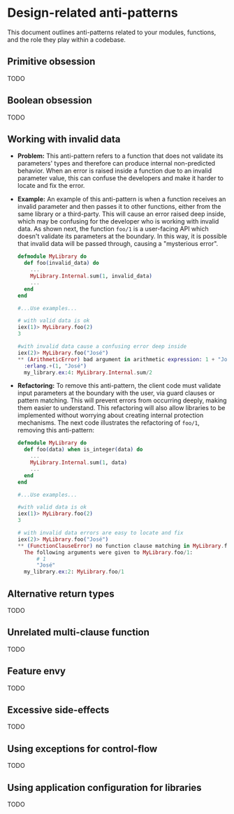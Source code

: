 # Design-related anti-patterns

This document outlines anti-patterns related to your modules, functions, and the role they
play within a codebase.

## Primitive obsession

TODO

## Boolean obsession

TODO

## Working with invalid data

* **Problem:** This anti-pattern refers to a function that does not validate its parameters' types and therefore can produce internal non-predicted behavior. When an error is raised inside a function due to an invalid parameter value, this can confuse the developers and make it harder to locate and fix the error.

* **Example:** An example of this anti-pattern is when a function receives an invalid parameter and then passes it to other functions, either from the same library or a third-party. This will cause an error raised deep inside, which may be confusing for the developer who is working with invalid data. As shown next, the function `foo/1` is a user-facing API which doesn't validate its parameters at the boundary. In this way, it is possible that invalid data will be passed through, causing a "mysterious error".
  
  ```elixir
  defmodule MyLibrary do
    def foo(invalid_data) do
      ...
      MyLibrary.Internal.sum(1, invalid_data)
      ...
    end
  end
  
  #...Use examples...
  
  # with valid data is ok
  iex(1)> MyLibrary.foo(2)
  3
  
  #with invalid data cause a confusing error deep inside
  iex(2)> MyLibrary.foo("José")
  ** (ArithmeticError) bad argument in arithmetic expression: 1 + "José"
    :erlang.+(1, "José")
    my_library.ex:4: MyLibrary.Internal.sum/2
  ```

* **Refactoring:** To remove this anti-pattern, the client code must validate input parameters at the boundary with the user, via guard clauses or pattern matching. This will prevent errors from occurring deeply, making them easier to understand. This refactoring will also allow libraries to be implemented without worrying about creating internal protection mechanisms. The next code illustrates the refactoring of `foo/1`, removing this anti-pattern:

  ```elixir
  defmodule MyLibrary do
    def foo(data) when is_integer(data) do
      ...
      MyLibrary.Internal.sum(1, data)
      ...
    end
  end
  
  #...Use examples...
  
  #with valid data is ok
  iex(1)> MyLibrary.foo(2)
  3
  
  # with invalid data errors are easy to locate and fix
  iex(2)> MyLibrary.foo("José")
  ** (FunctionClauseError) no function clause matching in MyLibrary.foo/1
    The following arguments were given to MyLibrary.foo/1:
        # 1
        "José"
    my_library.ex:2: MyLibrary.foo/1
  ```
  
## Alternative return types

TODO

## Unrelated multi-clause function

TODO

## Feature envy

TODO

## Excessive side-effects

TODO

## Using exceptions for control-flow

TODO

## Using application configuration for libraries

TODO
